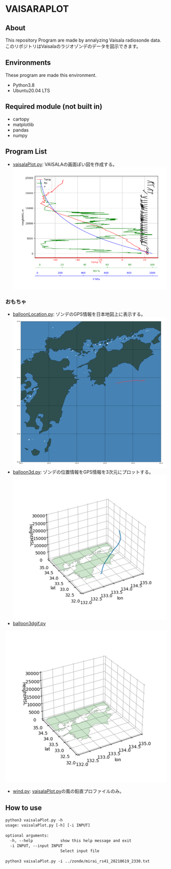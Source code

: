 # VAISARAPLOT
## About
This repository Program are made by annalyzing Vaisala radiosonde data.
このリポジトリはVaisalaのラジオゾンデのデータを図示できます。

## Environments
These program are made this environment.
- Python3.8
- Ubuntu20.04 LTS

## Required module (not built in)
- cartopy
- matplotlib
- pandas
- numpy

## Program List
- [vaisalaPlot.py](https://github.com/RyosukeDTomita/vaisalaPlot/blob/master/vaisalaPlot.py): VAISALAの画面ぽい図を作成する。
![VAISALA](https://github.com/RyosukeDTomita/vaisalaPlot/blob/master/samplefig/20210619_2330.png "VAISALA")

### おもちゃ
- [balloonLocation.py](https://github.com/RyosukeDTomita/vaisalaPlot/blob/master/balloonLocation.py): ゾンデのGPS情報を日本地図上に表示する。
![balloonLocation](https://github.com/RyosukeDTomita/vaisalaPlot/blob/master/samplefig/balloon.png "ballonLocation")
- [balloon3d.py](https://github.com/RyosukeDTomita/vaisalaPlot/blob/master/balloon3d.py): ゾンデの位置情報をGPS情報を3次元にプロットする。
![balloon3d](https://github.com/ryosukedtomita/vaisalaplot/blob/master/samplefig/balloon3d.png "balloon3d")
- [balloon3dgif.py](https://github.com/RyosukeDTomita/vaisalaPlot/blob/master/balloon3dgif.py)

![balloongif](https://github.com/ryosukedtomita/vaisalaplot/blob/master/samplefig/balloon.gif "balloon.gif")
- [wind.py](https://github.com/RyosukeDTomita/vaisalaPlot/blob/master/wind.py): [vaisalaPlot.py](https://github.com/RyosukeDTomita/vaisalaPlot/blob/master/vaisalaPlot.py)の風の鉛直プロファイルのみ。

## How to use

```shell
python3 vaisalaPlot.py -h
usage: vaisalaPlot.py [-h] [-i INPUT]

optional arguments:
  -h, --help            show this help message and exit
  -i INPUT, --input INPUT
                        Select input file

python3 vaisalaPlot.py -i ../zonde/mirai_rs41_20210619_2330.txt
```

